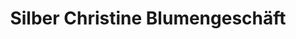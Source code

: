 ---
title: "Silber Christine Blumengeschäft"
url: /falkenberg-elster/silber-christine-blumengeschaeft/
shop: Blumen
---